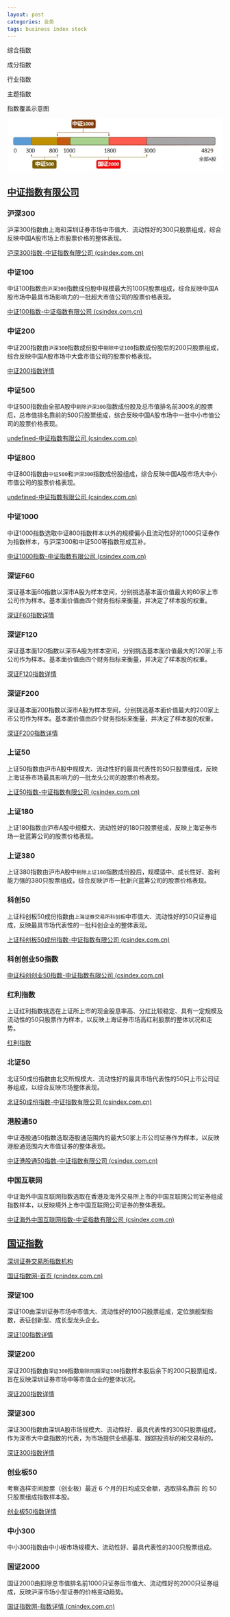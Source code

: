 ```yaml
---
layout: post
categories: 业务
tags: business index stock
---
```




综合指数

成分指数

行业指数

主题指数

指数覆盖示意图

![指数覆盖示意图](/images/art.jpeg)

## [中证指数有限公司](http://www.csindex.com.cn/zh-CN)

### 沪深300

沪深300指数由上海和深圳证券市场中市值大、流动性好的300只股票组成，综合反映中国A股市场上市股票价格的整体表现。

[沪深300指数-中证指数有限公司 (csindex.com.cn)](https://www.csindex.com.cn/zh-CN/indices/index-detail/000300#/indices/family/detail?indexCode=000300)

### 中证100

中证100指数由`沪深300`指数成份股中规模最大的100只股票组成，综合反映中国A股市场中最具市场影响力的一批超大市值公司的股票价格表现。

[中证100指数-中证指数有限公司 (csindex.com.cn)](https://www.csindex.com.cn/zh-CN/indices/index-detail/000300#/indices/family/detail?indexCode=000903)

### 中证200

中证200指数由`沪深300`指数成份股中`剔除中证100`指数成份股后的200只股票组成，综合反映中国A股市场中大盘市值公司的股票价格表现。

[中证200指数详情](http://www.csindex.com.cn/zh-CN/indices/index-detail/000904)

### 中证500

中证500指数由全部A股中`剔除沪深300`指数成份股及总市值排名前300名的股票后，总市值排名靠前的500只股票组成，综合反映中国A股市场中一批中小市值公司的股票价格表现。

[undefined-中证指数有限公司 (csindex.com.cn)](https://www.csindex.com.cn/zh-CN/indices/index-detail/000300#/indices/family/detail?indexCode=000905)

### 中证800

中证800指数由`中证500`和`沪深300`指数成份股组成，综合反映中国A股市场大中小市值公司的股票价格表现。

[undefined-中证指数有限公司 (csindex.com.cn)](https://www.csindex.com.cn/zh-CN/indices/index-detail/000300#/indices/family/detail?indexCode=000906)

### 中证1000

中证1000指数选取中证800指数样本以外的规模偏小且流动性好的1000只证券作为指数样本，与沪深300和中证500等指数形成互补。

[中证1000指数-中证指数有限公司 (csindex.com.cn)](https://www.csindex.com.cn/zh-CN?u_atoken=0907b995-223b-4aa9-9c54-5146c465dcb7&u_asession=017JSaM15_DNFhFiOCYQeOHBmW1qYWKSkpR8jC7nwTSNayazPq_CLkXNbf-E1HjTIQX0KNBwm7Lovlpxjd_P_q4JsKWYrT3W_NKPr8w6oU7K_4D0vFXa8MttYfYdStUg2MGALgmy0OhKJ6h8uIjom8j2BkFo3NEHBv0PZUm6pbxQU&u_asig=05-YjW_WytkF2bN81ydV0DdDM3XO1NXSuAj7Pw9gbhetPAeTRGGh1JnAgBR-RRNKq3JpqyMonB1F4vGce1XrrbuF9EGZ-29CIG5V9qH7XnwnTpJw211mQKXSxBOlmMLQbExjXqRuhFLhvSNFGOY_8FJVd4VYyS_-ar0r2rRQ-41M79JS7q8ZD7Xtz2Ly-b0kmuyAKRFSVJkkdwVUnyHAIJzb5gbXwCMn-PVn6Ot0ifVat97_NpQPDoj_eQxTAevAbdBMZyRAui7XvSM8Ig_GQPYO3h9VXwMyh6PgyDIVSG1W9aE-oG8UVce6nQ29C6_mBzBgCkEk1ZQq9a6pHXoQsYN-aLBLcSONfzNd0F327yJbacIBSacwlv_jHLtCvpv1bRmWspDxyAEEo4kbsryBKb9Q&u_aref=XfMAn6gsEUHBlfEeTz6u5FCDHfU%3D#/indices/family/detail?indexCode=000852)

### 深证F60

深证基本面60指数以深市A股为样本空间，分别挑选基本面价值最大的60家上市公司作为样本。基本面价值由四个财务指标来衡量，并决定了样本股的权重。

[深证F60指数详情](http://www.csindex.com.cn/zh-CN/indices/index-detail/399701)

### 深证F120

深证基本面120指数以深市A股为样本空间，分别挑选基本面价值最大的120家上市公司作为样本。基本面价值由四个财务指标来衡量，并决定了样本股的权重。

[深证F120指数详情](http://www.csindex.com.cn/zh-CN/indices/index-detail/399702)

### 深证F200

深证基本面200指数以深市A股为样本空间，分别挑选基本面价值最大的200家上市公司作为样本。基本面价值由四个财务指标来衡量，并决定了样本股的权重。

[深证F200指数详情](http://www.csindex.com.cn/zh-CN/indices/index-detail/399703)

### 上证50

上证50指数由沪市A股中规模大、流动性好的最具代表性的50只股票组成，反映上海证券市场最具影响力的一批龙头公司的股票价格表现。

[上证50指数-中证指数有限公司 (csindex.com.cn)](https://www.csindex.com.cn/zh-CN/indices/index-detail/931643#/indices/family/detail?indexCode=000016)

### 上证180

上证180指数由沪市A股中规模大、流动性好的180只股票组成，反映上海证券市场一批蓝筹公司的股票价格表现。

### 上证380

上证380指数由沪市A股中`剔除上证180`指数成份股后，规模适中、成长性好、盈利能力强的380只股票组成，综合反映沪市一批新兴蓝筹公司的股票价格表现。

### 科创50

上证科创板50成份指数由`上海证券交易所科创板`中市值大、流动性好的50只证券组成，反映最具市场代表性的一批科创企业的整体表现。

[上证科创板50成份指数-中证指数有限公司 (csindex.com.cn)](https://www.csindex.com.cn/zh-CN/indices/index-detail/000688#/indices/family/detail?indexCode=000688)

### 科创创业50指数

[中证科创创业50指数-中证指数有限公司 (csindex.com.cn)](https://www.csindex.com.cn/zh-CN/indices/index-detail/000688#/indices/family/detail?indexCode=931643)

### 红利指数

上证红利指数挑选在上证所上市的现金股息率高、分红比较稳定、具有一定规模及流动性的50只股票作为样本，以反映上海证券市场高红利股票的整体状况和走势。

[红利指数](http://www.csindex.com.cn/zh-CN/indices/index-detail/000015)

### 北证50

北证50成份指数由北交所规模大、流动性好的最具市场代表性的50只上市公司证券组成，以综合反映市场整体表现。

[北证50成份指数-中证指数有限公司 (csindex.com.cn)](https://www.csindex.com.cn/zh-CN?u_atoken=0907b995-223b-4aa9-9c54-5146c465dcb7&u_asession=017JSaM15_DNFhFiOCYQeOHBmW1qYWKSkpR8jC7nwTSNayazPq_CLkXNbf-E1HjTIQX0KNBwm7Lovlpxjd_P_q4JsKWYrT3W_NKPr8w6oU7K_4D0vFXa8MttYfYdStUg2MGALgmy0OhKJ6h8uIjom8j2BkFo3NEHBv0PZUm6pbxQU&u_asig=05-YjW_WytkF2bN81ydV0DdDM3XO1NXSuAj7Pw9gbhetPAeTRGGh1JnAgBR-RRNKq3JpqyMonB1F4vGce1XrrbuF9EGZ-29CIG5V9qH7XnwnTpJw211mQKXSxBOlmMLQbExjXqRuhFLhvSNFGOY_8FJVd4VYyS_-ar0r2rRQ-41M79JS7q8ZD7Xtz2Ly-b0kmuyAKRFSVJkkdwVUnyHAIJzb5gbXwCMn-PVn6Ot0ifVat97_NpQPDoj_eQxTAevAbdBMZyRAui7XvSM8Ig_GQPYO3h9VXwMyh6PgyDIVSG1W9aE-oG8UVce6nQ29C6_mBzBgCkEk1ZQq9a6pHXoQsYN-aLBLcSONfzNd0F327yJbacIBSacwlv_jHLtCvpv1bRmWspDxyAEEo4kbsryBKb9Q&u_aref=XfMAn6gsEUHBlfEeTz6u5FCDHfU%3D#/indices/family/detail?indexCode=899050)

### 港股通50

中证港股通50指数选取港股通范围内的最大50家上市公司证券作为样本，以反映港股通范围内大市值证券的整体表现。

[中证港股通50指数-中证指数有限公司 (csindex.com.cn)](https://www.csindex.com.cn/zh-CN/indices/index-detail/000300#/indices/family/detail?indexCode=930931)

### 中国互联网

中证海外中国互联网指数选取在香港及海外交易所上市的中国互联网公司证券组成指数样本，以反映境外上市中国互联网公司证券的整体表现。

[中证海外中国互联网指数-中证指数有限公司 (csindex.com.cn)](https://www.csindex.com.cn/zh-CN/indices/index-detail/000300#/indices/family/detail?indexCode=H11136)

## [国证指数](http://www.cnindex.com.cn/)

 [深圳证券交易所指数机构](http://www.szse.cn/)

[国证指数网-首页 (cnindex.com.cn)](http://www.cnindex.com.cn/index.html)

### 深证100

深证100由深圳证券市场中市值大、流动性好的100只股票组成，定位旗舰型指数，表征创新型、成长型龙头企业。

[深证100指数详情](http://www.cnindex.com.cn/module/index-detail.html?act_menu=1&indexCode=399330)

### 深证200

深证200指数由`深证300`指数`剔除同期深证100`指数样本股后余下的200只股票组成，旨在反映深圳证券市场中等市值企业的整体状况。

[深证200指数详情](http://www.cnindex.com.cn/module/index-detail.html?act_menu=1&indexCode=399009)

### 深证300

深证300指数由深圳A股市场规模大、流动性好、最具代表性的300只股票组成，作为深市大中盘指数的代表，为市场提供业绩基准、跟踪投资标的和交易标的。

[深证300指数详情](http://www.cnindex.com.cn/module/index-detail.html?act_menu=1&indexCode=399007)

### 创业板50

考察选样空间股票（创业板）最近 6 个月的日均成交金额，选取排名靠前 的 50 只股票组成指数样本股。

[创业板50指数详情](http://www.cnindex.com.cn/module/index-detail.html?act_menu=1&indexCode=399673)

### 中小300

中小300指数由中小板市场规模大、流动性好、最具代表性的300只股票组成。

### 国证2000

国证2000由扣除总市值排名前1000只证券后市值大、流动性好的2000只证券组成，反映沪深市场小型证券的价格变动趋势。

[国证指数网-指数详情 (cnindex.com.cn)](http://www.cnindex.com.cn/module/index-detail.html?act_menu=1&indexCode=399303)
